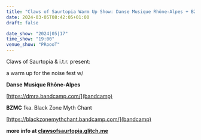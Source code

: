 ```yaml
---
title: "Claws of Saurtopia Warm Up Show: Danse Musique Rhône-Alpes + BZMC fka. Black Zone Myth Chant"
date: 2024-03-05T08:42:05+01:00
draft: false

date_show: "2024|05|17"
time_show: "19:00"
venue_show: "PRoooT"
---
```


Claws of Saurtopia & i.t.r. present:

a warm up for the noise fest w/

**Danse Musique Rhône-Alpes**

[https://dmra.bandcamp.com/](bandcamp)

**BZMC** fka. Black Zone Myth Chant

[https://blackzonemythchant.bandcamp.com/](bandcamp)

**more info at [clawsofsaurtopia.glitch.me](https://clawsofsaurtopia.glitch.me/warmup)**

<!-- ![Atol Atol Atol + Nape Neck + Ilia Gorowitz + Andarta](../../posters/2024-05-23.jpg) -->
